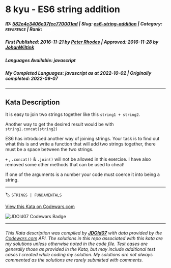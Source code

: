 # 8 kyu - ES6 string addition

##### **ID**: [582e4c3406e37fcc770001ad](https://www.codewars.com/kata/582e4c3406e37fcc770001ad) | **Slug**: [es6-string-addition](https://www.codewars.com/kata/582e4c3406e37fcc770001ad) | **Category**: `REFERENCE` | **Rank**: <span style="color:white">8 kyu</span>

##### **First Published**: 2016-11-21 ***by*** [Peter Rhodes](https://www.codewars.com/users/Peter%20Rhodes) | **Approved**: 2016-11-28 ***by*** [JohanWiltink](https://www.codewars.com/users/JohanWiltink)

##### **Languages Available**: javascript

##### **My Completed Languages**: javascript ***as at*** 2022-10-02 | **Originally completed**: 2022-09-07

---

## Kata Description


It is easy to join two strings together like this ```string1 + string2```.



Another way to get the desired result would be with ```string1.concat(string2)```



ES6 has introduced another way of joining strings. Your task is to find out what this is and write a function that will add two strings together, there must be a space between the two strings.

 

```+``` , ```.concat()``` & ```.join()``` will not be allowed in this exercise. I have also removed some other methods that can be used to cheat!  



If one of the arguments is a number your code must coerce it into being a string.





---


🏷 `STRINGS | FUNDAMENTALS`


[View this Kata on Codewars.com](https://www.codewars.com/kata/582e4c3406e37fcc770001ad)

![](https://www.codewars.com/users/jdold07/badges/large "JDOld07 Codewars Badge")

---

###### *This Kata description was compiled by [**JDOld07**](https://tpstech.dev) with data provided by the [Codewars.com](https://www.codewars.com) API.  The solutions in this repo associated with this kata are my solutions unless otherwise noted in the code file.  Test cases are generally those as provided in the Kata, but may include additional test cases I created while coding my solution.  My solutions are not always commented as the solutions are rarely submitted with comments.*
